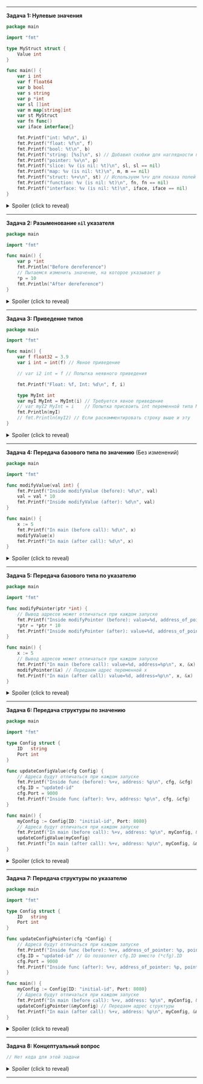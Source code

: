 
---

**Задача 1: Нулевые значения**

```go
package main

import "fmt"

type MyStruct struct {
	Value int
}

func main() {
	var i int
	var f float64
	var b bool
	var s string
	var p *int
	var sl []int
	var m map[string]int
	var st MyStruct
	var fn func()
	var iface interface{}

	fmt.Printf("int: %d\n", i)
	fmt.Printf("float: %f\n", f)
	fmt.Printf("bool: %t\n", b)
	fmt.Printf("string: [%s]\n", s) // Добавил скобки для наглядности пустой строки
	fmt.Printf("pointer: %v\n", p)
	fmt.Printf("slice: %v (is nil: %t)\n", sl, sl == nil)
	fmt.Printf("map: %v (is nil: %t)\n", m, m == nil)
	fmt.Printf("struct: %+v\n", st) // Используем %+v для показа полей
    fmt.Printf("function: %v (is nil: %t)\n", fn, fn == nil)
	fmt.Printf("interface: %v (is nil: %t)\n", iface, iface == nil)
}
```

<details>
  <summary>Spoiler (click to reveal)</summary>

  **Вопрос:** Что выведет следующий код? Объясните значение каждой выведенной переменной.

  **Что проверяем:** Знание нулевых значений для различных категорий типов в Go.

  **Объяснение:**
  *   `int`: 0
  *   `float64`: 0.0
  *   `bool`: false
  *   `string`: "" (пустая строка)
  *   `*int`: `<nil>` (нулевой указатель)
  *   `[]int`: `[]`, `is nil: true`
  *   `map[string]int`: `map[]`, `is nil: true`
  *   `MyStruct`: `{Value:0}`
  *   `func()`: `<nil>`
  *   `interface{}`: `<nil>`

  Переменные в Go всегда инициализируются нулевыми значениями для своего типа.
</details>

---

**Задача 2: Разыменование `nil` указателя**

```go
package main

import "fmt"

func main() {
	var p *int
	fmt.Println("Before dereference")
	// Пытаемся изменить значение, на которое указывает p
	*p = 10
	fmt.Println("After dereference")
}
```

<details>
  <summary>Spoiler (click to reveal)</summary>

  **Вопрос:** Что произойдет при выполнении этого кода? Если будет ошибка, то какая и почему?

  **Что проверяем:** Понимание того, что разыменование `nil`-указателя приводит к панике времени выполнения (runtime panic).

  **Объяснение:**
  Код выведет "Before dereference", а затем выполнение программы прервется с паникой (`panic: runtime error: invalid memory address or nil pointer dereference`). Причина: переменная `p` (`*int`) содержит `nil`. Попытка записи по `nil`-адресу (`*p = 10`) недопустима. Строка "After dereference" не будет выполнена.
</details>

---

**Задача 3: Приведение типов**

```go
package main

import "fmt"

func main() {
	var f float32 = 3.9
	var i int = int(f) // Явное приведение

	// var i2 int = f // Попытка неявного приведения

	fmt.Printf("Float: %f, Int: %d\n", f, i)

    type MyInt int
	var myI MyInt = MyInt(i) // Требуется явное приведение
	// var myI2 MyInt = i    // Попытка присвоить int переменной типа MyInt
	fmt.Println(myI)
	// fmt.Println(myI2) // Если раскомментировать строку выше и эту
}
```

<details>
  <summary>Spoiler (click to reveal)</summary>

  **Вопрос:** Что выведет этот код? Почему результат именно такой? Что будет, если раскомментировать строки с `i2` и `myI2`?

  **Что проверяем:** Понимание необходимости явного приведения между числовыми типами, потерю точности при приведении float к int, и что Go требует явного приведения даже между типами с одинаковым базовым типом.

  **Объяснение:**
  *   Вывод: `Float: 3.900000, Int: 3` и затем `3`.
  *   При `int(f)` дробная часть `3.9` отбрасывается, результат `3`.
  *   Если раскомментировать `var i2 int = f`, будет *ошибка компиляции* (cannot use f (variable of type float32) as int value in variable declaration), т.к. неявное приведение запрещено.
  *   Тип `MyInt` - отдельный тип. Присваивание `int` переменной типа `MyInt` требует явного приведения `MyInt(i)`. Если раскомментировать `var myI2 MyInt = i`, будет *ошибка компиляции* (cannot use i (variable of type int) as MyInt value in variable declaration).
</details>

---

**Задача 4: Передача базового типа по значению** (Без изменений)

```go
package main

import "fmt"

func modifyValue(val int) {
	fmt.Printf("Inside modifyValue (before): %d\n", val)
	val = val * 10
	fmt.Printf("Inside modifyValue (after): %d\n", val)
}

func main() {
	x := 5
	fmt.Printf("In main (before call): %d\n", x)
	modifyValue(x)
	fmt.Printf("In main (after call): %d\n", x)
}
```

<details>
  <summary>Spoiler (click to reveal)</summary>

  **Вопрос:** Что выведет этот код? Объясните почему.

  **Что проверяем:** Понимание того, что при передаче по значению функция работает с *копией* переменной.

  **Объяснение:**
  ```
  In main (before call): 5
  Inside modifyValue (before): 5
  Inside modifyValue (after): 50
  In main (after call): 5
  ```
  Функция `modifyValue` получает копию `x`. Изменение `val` внутри функции не влияет на `x` в `main`.
</details>

---

**Задача 5: Передача базового типа по указателю**

```go
package main

import "fmt"

func modifyPointer(ptr *int) {
	// Вывод адресов может отличаться при каждом запуске
	fmt.Printf("Inside modifyPointer (before): value=%d, address_of_pointer=%p, points_to=%p\n", *ptr, &ptr, ptr)
	*ptr = *ptr * 10
	fmt.Printf("Inside modifyPointer (after): value=%d, address_of_pointer=%p, points_to=%p\n", *ptr, &ptr, ptr)
}

func main() {
	x := 5
	// Вывод адресов может отличаться при каждом запуске
	fmt.Printf("In main (before call): value=%d, address=%p\n", x, &x)
	modifyPointer(&x) // Передаем адрес переменной x
	fmt.Printf("In main (after call): value=%d, address=%p\n", x, &x)
}
```

<details>
  <summary>Spoiler (click to reveal)</summary>

  **Вопрос:** Что выведет этот код? Объясните почему.

  **Что проверяем:** Понимание того, что передача указателя позволяет функции изменить исходную переменную.

  **Объяснение:**
  ```
  In main (before call): value=5, address=0x...
  Inside modifyPointer (before): value=5, address_of_pointer=0x..., points_to=0x...
  Inside modifyPointer (after): value=50, address_of_pointer=0x..., points_to=0x...
  In main (after call): value=50, address=0x...
  ```
  Функция `modifyPointer` получает адрес `x`. Операция `*ptr = ...` изменяет значение по этому адресу, то есть изменяет `x` в `main`. Адрес `points_to` внутри функции совпадает с адресом `x` в `main`.
</details>

---

**Задача 6: Передача структуры по значению**

```go
package main

import "fmt"

type Config struct {
	ID   string
	Port int
}

func updateConfigValue(cfg Config) {
	// Адреса будут отличаться при каждом запуске
	fmt.Printf("Inside func (before): %+v, address: %p\n", cfg, &cfg)
	cfg.ID = "updated-id"
	cfg.Port = 9000
	fmt.Printf("Inside func (after): %+v, address: %p\n", cfg, &cfg)
}

func main() {
	myConfig := Config{ID: "initial-id", Port: 8080}
	// Адреса будут отличаться при каждом запуске
	fmt.Printf("In main (before call): %+v, address: %p\n", myConfig, &myConfig)
	updateConfigValue(myConfig)
	fmt.Printf("In main (after call): %+v, address: %p\n", myConfig, &myConfig)
}

```

<details>
  <summary>Spoiler (click to reveal)</summary>

  **Вопрос:** Что выведет этот код? Почему?

  **Что проверяем:** Понимание, что структуры по умолчанию передаются по значению (копируются), и модификация копии не влияет на оригинал.

  **Объяснение:**
  ```
  In main (before call): {ID:initial-id Port:8080}, address: 0x...10
  Inside func (before): {ID:initial-id Port:8080}, address: 0x...30
  Inside func (after): {ID:updated-id Port:9000}, address: 0x...30
  In main (after call): {ID:initial-id Port:8080}, address: 0x...10
  ```
  Структура `myConfig` копируется в параметр `cfg`. Адреса `&myConfig` и `&cfg` разные. Изменения полей `cfg` не затрагивают `myConfig`.
</details>

---

**Задача 7: Передача структуры по указателю**

```go
package main

import "fmt"

type Config struct {
	ID   string
	Port int
}

func updateConfigPointer(cfg *Config) {
	// Адреса будут отличаться при каждом запуске
	fmt.Printf("Inside func (before): %+v, address_of_pointer: %p, points_to: %p\n", *cfg, &cfg, cfg)
	cfg.ID = "updated-id" // Go позволяет cfg.ID вместо (*cfg).ID
	cfg.Port = 9000
	fmt.Printf("Inside func (after): %+v, address_of_pointer: %p, points_to: %p\n", *cfg, &cfg, cfg)
}

func main() {
	myConfig := Config{ID: "initial-id", Port: 8080}
	// Адреса будут отличаться при каждом запуске
	fmt.Printf("In main (before call): %+v, address: %p\n", myConfig, &myConfig)
	updateConfigPointer(&myConfig) // Передаем адрес структуры
	fmt.Printf("In main (after call): %+v, address: %p\n", myConfig, &myConfig)
}
```

<details>
  <summary>Spoiler (click to reveal)</summary>

  **Вопрос:** Что выведет этот код? Почему? Сравните с предыдущей задачей.

  **Что проверяем:** Понимание, что передача указателя на структуру позволяет модифицировать исходную структуру. Знание синтаксиса доступа к полям через указатель.

  **Объяснение:**
  ```
  In main (before call): {ID:initial-id Port:8080}, address: 0x...10
  Inside func (before): {ID:initial-id Port:8080}, address_of_pointer: 0x...38, points_to: 0x...10
  Inside func (after): {ID:updated-id Port:9000}, address_of_pointer: 0x...38, points_to: 0x...10
  In main (after call): {ID:updated-id Port:9000}, address: 0x...10
  ```
  Передается адрес `myConfig`. Параметр `cfg` хранит этот адрес (`points_to` совпадает с адресом `myConfig`). Изменения полей через `cfg.ID` и `cfg.Port` модифицируют исходную структуру `myConfig`.
</details>

---

**Задача 8: Концептуальный вопрос**

```go
// Нет кода для этой задачи
```

<details>
  <summary>Spoiler (click to reveal)</summary>

  **Вопрос:** В каких случаях предпочтительнее передавать аргумент в функцию по значению, а в каких — по указателю? Назовите основные причины для каждого выбора (например, с точки зрения изменяемости данных и производительности). Приведите примеры типов данных, которые чаще передают одним способом, а которые — другим.

  **Что проверяем:** Понимание практических аспектов выбора между передачей по значению и по указателю.

  **Объяснение:** (См. предыдущий ответ, пояснения остаются теми же)
  *   **По значению:** Неизменяемость оригинала, безопасность, простота, хорошо для малых/неизменяемых типов (`int`, `bool`, `string`, малые структуры). Минус: копирование больших структур.
  *   **По указателю:** Возможность модификации, экономия на копировании больших структур, семантика уникальности/ресурса (`*os.File`, `*sql.DB`), обработка `nil`. Минус: риск случайной модификации, проверка на `nil`.
</details>

---
